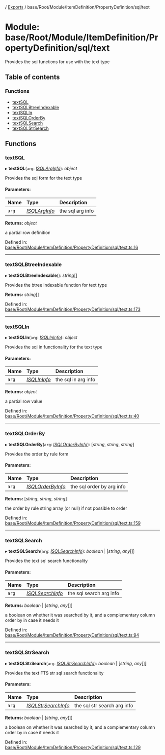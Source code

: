 [](../README.md) / [Exports](../modules.md) / base/Root/Module/ItemDefinition/PropertyDefinition/sql/text

# Module: base/Root/Module/ItemDefinition/PropertyDefinition/sql/text

Provides the sql functions for use with the text type

## Table of contents

### Functions

- [textSQL](base_root_module_itemdefinition_propertydefinition_sql_text.md#textsql)
- [textSQLBtreeIndexable](base_root_module_itemdefinition_propertydefinition_sql_text.md#textsqlbtreeindexable)
- [textSQLIn](base_root_module_itemdefinition_propertydefinition_sql_text.md#textsqlin)
- [textSQLOrderBy](base_root_module_itemdefinition_propertydefinition_sql_text.md#textsqlorderby)
- [textSQLSearch](base_root_module_itemdefinition_propertydefinition_sql_text.md#textsqlsearch)
- [textSQLStrSearch](base_root_module_itemdefinition_propertydefinition_sql_text.md#textsqlstrsearch)

## Functions

### textSQL

▸ **textSQL**(`arg`: [*ISQLArgInfo*](../interfaces/base_root_module_itemdefinition_propertydefinition_types.isqlarginfo.md)): *object*

Provides the sql form for the text type

#### Parameters:

Name | Type | Description |
:------ | :------ | :------ |
`arg` | [*ISQLArgInfo*](../interfaces/base_root_module_itemdefinition_propertydefinition_types.isqlarginfo.md) | the sql arg info   |

**Returns:** *object*

a partial row definition

Defined in: [base/Root/Module/ItemDefinition/PropertyDefinition/sql/text.ts:16](https://github.com/onzag/itemize/blob/0e9b128c/base/Root/Module/ItemDefinition/PropertyDefinition/sql/text.ts#L16)

___

### textSQLBtreeIndexable

▸ **textSQLBtreeIndexable**(): *string*[]

Provides the btree indexable function for text type

**Returns:** *string*[]

Defined in: [base/Root/Module/ItemDefinition/PropertyDefinition/sql/text.ts:173](https://github.com/onzag/itemize/blob/0e9b128c/base/Root/Module/ItemDefinition/PropertyDefinition/sql/text.ts#L173)

___

### textSQLIn

▸ **textSQLIn**(`arg`: [*ISQLInInfo*](../interfaces/base_root_module_itemdefinition_propertydefinition_types.isqlininfo.md)): *object*

Provides the sql in functionality for the text type

#### Parameters:

Name | Type | Description |
:------ | :------ | :------ |
`arg` | [*ISQLInInfo*](../interfaces/base_root_module_itemdefinition_propertydefinition_types.isqlininfo.md) | the sql in arg info   |

**Returns:** *object*

a partial row value

Defined in: [base/Root/Module/ItemDefinition/PropertyDefinition/sql/text.ts:40](https://github.com/onzag/itemize/blob/0e9b128c/base/Root/Module/ItemDefinition/PropertyDefinition/sql/text.ts#L40)

___

### textSQLOrderBy

▸ **textSQLOrderBy**(`arg`: [*ISQLOrderByInfo*](../interfaces/base_root_module_itemdefinition_propertydefinition_types.isqlorderbyinfo.md)): [*string*, *string*, *string*]

Provides the order by rule form

#### Parameters:

Name | Type | Description |
:------ | :------ | :------ |
`arg` | [*ISQLOrderByInfo*](../interfaces/base_root_module_itemdefinition_propertydefinition_types.isqlorderbyinfo.md) | the sql order by arg info   |

**Returns:** [*string*, *string*, *string*]

the order by rule string array (or null) if not possible to order

Defined in: [base/Root/Module/ItemDefinition/PropertyDefinition/sql/text.ts:159](https://github.com/onzag/itemize/blob/0e9b128c/base/Root/Module/ItemDefinition/PropertyDefinition/sql/text.ts#L159)

___

### textSQLSearch

▸ **textSQLSearch**(`arg`: [*ISQLSearchInfo*](../interfaces/base_root_module_itemdefinition_propertydefinition_types.isqlsearchinfo.md)): *boolean* \| [*string*, *any*[]]

Provides the text sql search functionality

#### Parameters:

Name | Type | Description |
:------ | :------ | :------ |
`arg` | [*ISQLSearchInfo*](../interfaces/base_root_module_itemdefinition_propertydefinition_types.isqlsearchinfo.md) | the sql search arg info   |

**Returns:** *boolean* \| [*string*, *any*[]]

a boolean on whether it was searched by it, and a complementary column order by in case it needs it

Defined in: [base/Root/Module/ItemDefinition/PropertyDefinition/sql/text.ts:94](https://github.com/onzag/itemize/blob/0e9b128c/base/Root/Module/ItemDefinition/PropertyDefinition/sql/text.ts#L94)

___

### textSQLStrSearch

▸ **textSQLStrSearch**(`arg`: [*ISQLStrSearchInfo*](../interfaces/base_root_module_itemdefinition_propertydefinition_types.isqlstrsearchinfo.md)): *boolean* \| [*string*, *any*[]]

Provides the text FTS str sql search functionality

#### Parameters:

Name | Type | Description |
:------ | :------ | :------ |
`arg` | [*ISQLStrSearchInfo*](../interfaces/base_root_module_itemdefinition_propertydefinition_types.isqlstrsearchinfo.md) | the sql str search arg info   |

**Returns:** *boolean* \| [*string*, *any*[]]

a boolean on whether it was searched by it, and a complementary column order by in case it needs it

Defined in: [base/Root/Module/ItemDefinition/PropertyDefinition/sql/text.ts:129](https://github.com/onzag/itemize/blob/0e9b128c/base/Root/Module/ItemDefinition/PropertyDefinition/sql/text.ts#L129)
